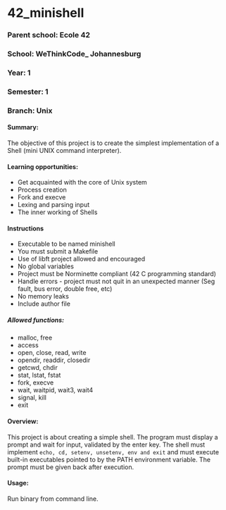 # 42_minishell
### Parent school: Ecole 42
### School: WeThinkCode_ Johannesburg
### Year: 1
### Semester: 1
### Branch: Unix

#### Summary:
The objective of this project is to create the simplest implementation of a Shell (mini UNIX command interpreter).

#### Learning opportunities:
- Get acquainted with the core of Unix system
- Process creation
- Fork and execve
- Lexing and parsing input
- The inner working of Shells

#### Instructions
- Executable to be named minishell
- You must submit a Makefile
- Use of libft project allowed and encouraged
- No global variables
- Project must be Norminette compliant (42 C programming standard)
- Handle errors - project must not quit in an unexpected manner (Seg fault, bus error, double free, etc)
- No memory leaks
- Include author file 

##### Allowed functions: 
- malloc, free
- access
- open, close, read, write
- opendir, readdir, closedir
- getcwd, chdir
- stat, lstat, fstat
- fork, execve
- wait, waitpid, wait3, wait4
- signal, kill
- exit

#### Overview:
This project is about creating a simple shell. The program must display a prompt and wait for input, validated by the enter key. The shell must implement `echo, cd, setenv, unsetenv, env and exit` and must execute built-in executables pointed to by the PATH environment variable. The prompt must be given back after execution.

#### Usage:
Run binary from command line.
